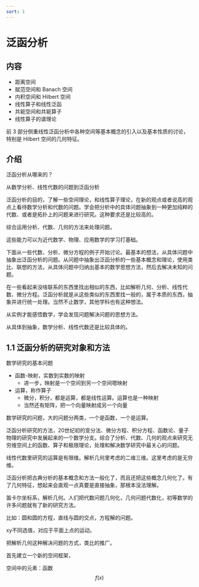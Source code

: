 ```yaml
---
sort: 1
---
```

# 泛函分析


## 内容

- 距离空间
- 赋范空间和 Banach 空间
- 内积空间和 Hilbert 空间
- 线性算子和线性泛函
- 共轭空间和共轭算子
- 线性算子的谱理论


前 3 部分侧重线性泛函分析中各种空间等基本概念的引入以及基本性质的讨论，特别是 Hilbert 空间的几何特征。


## 介绍

泛函分析从哪来的？

从数学分析、线性代数的问题到泛函分析

泛函分析的目的，了解一些空间理论，和线性算子理论，在新的观点或者说高的观点上看待数学分析和代数的问题。学会把分析中的具体问题抽象到一种更加纯粹的代数、或者是拓扑上的问题来进行研究。这种要求还是比较高的。

综合运用分析、代数、几何的方法来处理问题。

这些能力可以为近代数学、物理、应用数学的学习打基础。

下面从一些代数、分析、微分方程的例子开始讨论。最基本的想法，从具体问题中抽象出泛函分析的问题。从问题中抽象出泛函分析的一些基本概念和理论，使用类比、联想的方法，从具体问题中归纳出基本的数学思想方法，然后去解决未知的问题。

在一些看起来没啥联系的东西里找出相似的东西，比如解析几何、分析、线性代数、微分方程。泛函分析就是从这些类似的东西里找一般的，属于本质的东西，抽象并进行统一处理。当然不止数学，其他学科也有这种想法。

从实例才能感悟数学，学会发现问题解决问题的思想方法。

从具体到抽象，数学分析、线性代数还是比较具体的。

## 1.1 泛函分析的研究对象和方法

数学研究的基本问题
- 函数-映射，实数到实数的映射
  - 进一步，映射是一个空间到另一个空间嗯映射
- 运算，称作算子
  - 微分，积分，都是运算，都是线性运算。运算也是一种映射
  - 当然还有矩阵，把一个向量映射成另一个向量

数学研究的问题，大的问题分两类，一个是函数，一个是运算。

泛函分析研究的方法，20世纪初的变分法、微分方程、积分方程、函数论、量子物理的研究中发展起来的一个数学分支。综合了分析、代数、几何的观点来研究无穷维空间上的函数、算子和极限理论，处理和解决数学研究中最关心的问题。

线性代数里研究的运算是有限维。解析几何里考虑的二维三维。这里考虑的是无穷维。

泛函分析把古典分析的基本概念和方法一般化了，而且还把这些概念几何化了。有了几何特征，想起来会直观一点真要是直接抽象，那根本没法理解。


笛卡尔坐标系，解析几何。人们把代数问题几何化，几何问题代数化，初等数学的许多问题就有了新的研究方法。

比如：圆和圆的方程，直线与圆的交点，方程解的问题。

xy不同选值，对应于平面上点的运动。

把解析几何这种解决问题的方式，类比的推广。

首先建立一个新的空间框架，

空间中的元素：函数 $$ f(x) $$








